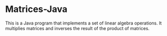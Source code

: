 # Matrices-Java
This is a Java program that implements a set of linear algebra operations. It multiplies matrices and inverses the result of the product of matrices. 

